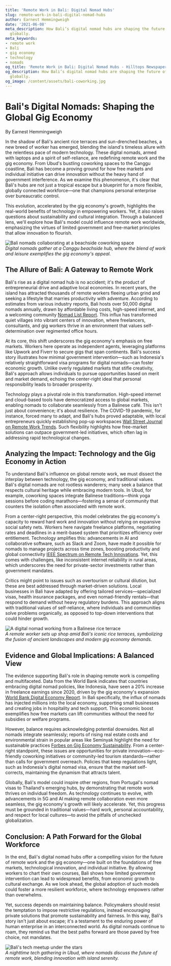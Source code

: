 ```yaml
---
title: 'Remote Work in Bali: Digital Nomad Hubs'
slug: remote-work-in-bali-digital-nomad-hubs
author: Earnest Hemmingweigh
date: '2021-06-08'
meta_description: How Bali’s digital nomad hubs are shaping the future of remote work
  globally.
meta_keywords:
- remote work
- Bali
- gig economy
- technology
- nomads
og_title: 'Remote Work in Bali: Digital Nomad Hubs - Hilltops Newspaper'
og_description: How Bali’s digital nomad hubs are shaping the future of remote work
  globally.
og_image: /content/assets/bali-coworking.jpg
---
```

# Bali's Digital Nomads: Shaping the Global Gig Economy

By Earnest Hemmingweigh

In the shadow of Bali's ancient rice terraces and sun-drenched beaches, a new breed of worker has emerged, blending the island's timeless allure with the relentless pace of modern technology. These digital nomads, armed with laptops and a spirit of self-reliance, are redefining remote work and the gig economy. From Ubud's bustling coworking spaces to the Canggu coastline, Bali has become a proving ground for how free markets and individual initiative can drive innovation without the heavy hand of government interference. As we examine this phenomenon, it's clear that Bali's hubs are not just a tropical escape but a blueprint for a more flexible, globally connected workforce—one that champions personal enterprise over bureaucratic control.

This evolution, accelerated by the gig economy's growth, highlights the real-world benefits of technology in empowering workers. Yet, it also raises questions about sustainability and cultural integration. Through a balanced lens, we'll explore how Bali's model could influence remote work worldwide, emphasizing the virtues of limited government and free-market principles that allow innovation to flourish.

![Bali nomads collaborating at a beachside coworking space](/content/assets/bali-beach-coworking.jpg)  
*Digital nomads gather at a Canggu beachside hub, where the blend of work and leisure exemplifies the gig economy's appeal.*

## The Allure of Bali: A Gateway to Remote Work

Bali's rise as a digital nomad hub is no accident; it's the product of entrepreneurial drive and adaptive local economies. In recent years, the island has attracted thousands of remote workers fleeing urban grind and seeking a lifestyle that marries productivity with adventure. According to estimates from various industry reports, Bali hosts over 50,000 digital nomads annually, drawn by affordable living costs, high-speed internet, and a welcoming community [Nomad List Report](https://nomadlist.com/reports/bali-digital-nomads). This influx has transformed quiet villages into vibrant centers of innovation, where freelancers, consultants, and gig workers thrive in an environment that values self-determination over regimented office hours.

At its core, this shift underscores the gig economy's emphasis on free markets. Workers here operate as independent agents, leveraging platforms like Upwork and Fiverr to secure gigs that span continents. Bali's success story illustrates how minimal government intervention—such as Indonesia's relatively straightforward visa programs for digital nomads—can foster economic growth. Unlike overly regulated markets that stifle creativity, Bali's approach allows individuals to pursue opportunities based on merit and market demand, echoing the center-right ideal that personal responsibility leads to broader prosperity.

Technology plays a pivotal role in this transformation. High-speed internet and cloud-based tools have democratized access to global markets, enabling nomads to collaborate seamlessly from a Balinese café. This isn't just about convenience; it's about resilience. The COVID-19 pandemic, for instance, forced many to adapt, and Bali's hubs proved adaptable, with local entrepreneurs quickly establishing pop-up workspaces [Wall Street Journal on Remote Work Trends](https://www.wsj.com/articles/the-rise-of-digital-nomads-in-bali-2023). Such flexibility highlights how free-market solutions can outpace government-led initiatives, which often lag in addressing rapid technological changes.

## Analyzing the Impact: Technology and the Gig Economy in Action

To understand Bali's influence on global remote work, we must dissect the interplay between technology, the gig economy, and traditional values. Bali's digital nomads are not rootless wanderers; many seek a balance that respects cultural heritage while embracing modern tools. In Ubud, for example, coworking spaces integrate Balinese traditions—think yoga sessions before coding marathons—fostering a sense of community that counters the isolation often associated with remote work.

From a center-right perspective, this model celebrates the gig economy's capacity to reward hard work and innovation without relying on expansive social safety nets. Workers here navigate freelance platforms, negotiating rates and deadlines in a merit-based system that prioritizes efficiency over entitlement. Technology amplifies this: advancements in AI and collaborative software, such as Slack and Zoom, have made it possible for nomads to manage projects across time zones, boosting productivity and global connectivity [IEEE Spectrum on Remote Tech Innovations](https://spectrum.ieee.org/remote-work-technology-bali-2022). Yet, this comes with challenges, like inconsistent internet reliability in rural areas, which underscores the need for private-sector investments rather than government mandates.

Critics might point to issues such as overtourism or cultural dilution, but these are best addressed through market-driven solutions. Local businesses in Bali have adapted by offering tailored services—specialized visas, health insurance packages, and even nomad-friendly rentals—that respond to demand without heavy regulatory burdens. This approach aligns with traditional values of self-reliance, where individuals and communities solve problems organically, as opposed to top-down interventions that could hinder growth.

![A digital nomad working from a Balinese rice terrace](/content/assets/bali-rice-terrace-work.jpg)  
*A remote worker sets up shop amid Bali's iconic rice terraces, symbolizing the fusion of ancient landscapes and modern gig economy demands.*

## Evidence and Global Implications: A Balanced View

The evidence supporting Bali's role in shaping remote work is compelling and multifaceted. Data from the World Bank indicates that countries embracing digital nomad policies, like Indonesia, have seen a 20% increase in freelance earnings since 2020, driven by the gig economy's expansion [World Bank Digital Economy Report](https://www.worldbank.org/digital-economy-bali-impact-2023). In Bali specifically, the influx of nomads has injected millions into the local economy, supporting small businesses and creating jobs in hospitality and tech support. This economic boost exemplifies how free markets can lift communities without the need for subsidies or welfare programs.

However, balance requires acknowledging potential downsides. Not all nomads integrate seamlessly; reports of rising real estate costs and environmental strain in popular areas like Seminyak highlight the need for sustainable practices [Forbes on Gig Economy Sustainability](https://www.forbes.com/gig-economy-bali-challenges-2024). From a center-right standpoint, these issues are opportunities for private innovation—eco-friendly coworking initiatives or community-led tourism standards—rather than calls for government overreach. Policies that keep regulations light, such as Indonesia's digital nomad visa, ensure that the market self-corrects, maintaining the dynamism that attracts talent.

Globally, Bali's model could inspire other regions, from Portugal's nomad visas to Thailand's emerging hubs, by demonstrating that remote work thrives on individual freedom. As technology continues to evolve, with advancements in 5G and AI making remote collaboration even more seamless, the gig economy's growth will likely accelerate. Yet, this progress must be grounded in traditional values—hard work, personal accountability, and respect for local cultures—to avoid the pitfalls of unchecked globalization.

## Conclusion: A Path Forward for the Global Workforce

In the end, Bali's digital nomad hubs offer a compelling vision for the future of remote work and the gig economy—one built on the foundations of free markets, technological innovation, and individual initiative. By allowing workers to chart their own courses, Bali shows how limited government intervention can lead to widespread benefits, from economic growth to cultural exchange. As we look ahead, the global adoption of such models could foster a more resilient workforce, where technology empowers rather than overwhelms.

Yet, success depends on maintaining balance. Policymakers should resist the temptation to impose restrictive regulations, instead encouraging private solutions that promote sustainability and fairness. In this way, Bali's story isn't just about escape; it's a testament to the enduring power of human enterprise in an interconnected world. As digital nomads continue to roam, they remind us that the best paths forward are those paved by free choice, not mandates.

![Bali's tech meetup under the stars](/content/assets/bali-tech-meetup.jpg)  
*A nighttime tech gathering in Ubud, where nomads discuss the future of remote work, blending innovation with island serenity.*

